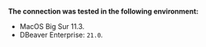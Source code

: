 **The connection was tested in the following environment:**
* MacOS Big Sur 11.3.
* DBeaver Enterprise: `21.0`.

